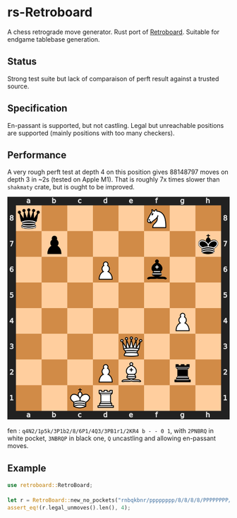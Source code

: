 # rs-Retroboard

A chess retrograde move generator. Rust port of [Retroboard](https://github.com/kraktus/retroboard-chess). Suitable for endgame tablebase generation.

## Status

Strong test suite but lack of comparaison of perft result against a trusted source.

## Specification

En-passant is supported, but not castling. Legal but unreachable positions are supported (mainly positions with too many checkers).

## Performance

A very rough perft test at depth 4 on this position gives 88148797 moves on depth 3 in ~2s (tested on Apple M1). That is roughly 7x times slower than `shakmaty` crate, but is ought to be improved.

![](https://github.com/kraktus/rs-retroboard-chess/blob/master/assets/perft.svg)
<!-- <img src="https://github.com/kraktus/rs-retroboard-chess/blob/master/assets/perft.svg" alt="Perft position" width="250"/> -->

fen : `q4N2/1p5k/3P1b2/8/6P1/4Q3/3PB1r1/2KR4 b - - 0 1`, with `2PNBRQ` in white pocket, `3NBRQP` in black one, `Q` uncastling and allowing en-passant moves.


## Example

```rust
use retroboard::RetroBoard;

let r = RetroBoard::new_no_pockets("rnbqkbnr/pppppppp/8/8/8/8/PPPPPPPP/RNBQKBNR w KQkq - 0 1").unwrap();
assert_eq!(r.legal_unmoves().len(), 4);
```